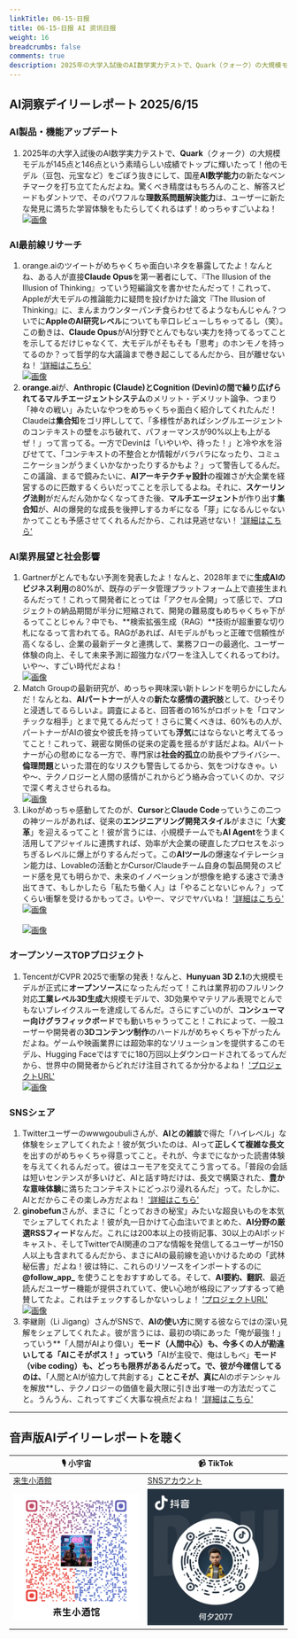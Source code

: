 ```yaml
---
linkTitle: 06-15-日报
title: 06-15-日报 AI 资讯日报
weight: 16
breadcrumbs: false
comments: true
description: 2025年の大学入試後のAI数学実力テストで、Quark（クォーク）の大規模モデルが145点と146点という素晴らしい成績でトップに輝いたって！他のモデル（豆包、元宝など）をごぼう抜きにして、国産AI数学能力の新たなベンチマークを打ち立てたんだよね。驚くべき精度はもちろんのこと、解答スピードもダントツで、そのパワ.
---
```

## AI洞察デイリーレポート 2025/6/15

### **AI製品・機能アップデート**
1. 2025年の大学入試後のAI数学実力テストで、**Quark**（クォーク）の大規模モデルが145点と146点という素晴らしい成績でトップに輝いたって！他のモデル（豆包、元宝など）をごぼう抜きにして、国産**AI数学能力**の新たなベンチマークを打ち立てたんだよね。驚くべき精度はもちろんのこと、解答スピードもダントツで、そのパワフルな**理数系問題解決能力**は、ユーザーに新たな発見に満ちた学習体験をもたらしてくれるはず！めっちゃすごいよね！ <br/> [![画像](https://raw.githubusercontent.com/justlovemaki/imagehub/refs/heads/main/images/2025/07/news_01k024hz2desparrd3407y87rc.avif)](https://raw.githubusercontent.com/justlovemaki/imagehub/refs/heads/main/images/2025/07/news_01k024hz2desparrd3407y87rc.avif) <br/>

### **AI最前線リサーチ**
1. orange.aiのツイートがめちゃくちゃ面白いネタを暴露してたよ！なんとね、ある人が直接**Claude Opus**を第一著者にして、『The Illusion of the Illusion of Thinking』っていう短編論文を書かせたんだって！これって、Appleが大モデルの推論能力に疑問を投げかけた論文『The Illusion of Thinking』に、まんまカウンターパンチ食らわせてるようなもんじゃん？ついでに**AppleのAI研究レベル**についても辛口レビューしちゃってるし（笑）。この動きは、**Claude Opus**がAI分野でとんでもない実力を持ってるってことを示してるだけじゃなくて、大モデルがそもそも「思考」のホンモノを持ってるのか？って哲学的な大議論まで巻き起こしてるんだから、目が離せないね！ ['詳細はこちら'](https://x.com/oran_ge/status/1933855655955505158) <br/> [![画像](https://raw.githubusercontent.com/justlovemaki/imagehub/refs/heads/main/images/2025/07/news_01k024j2cse94szck69xypaj8v.avif)](https://raw.githubusercontent.com/justlovemaki/imagehub/refs/heads/main/images/2025/07/news_01k024j2cse94szck69xypaj8v.avif) <br/>
2. **orange.ai**が、**Anthropic (Claude)**と**Cognition (Devin)**の間で繰り広げられてる**マルチエージェントシステム**のメリット・デメリット論争、つまり「神々の戦い」みたいなやつをめちゃくちゃ面白く紹介してくれたんだ！Claudeは**集合知**をゴリ押ししてて、「多様性があればシングルエージェントのコンテキストの壁をぶち破れて、パフォーマンスが90%以上も上がるぜ！」って言ってる。一方でDevinは「いやいや、待った！」と冷や水を浴びせてて、「コンテキストの不整合とか情報がバラバラになったり、コミュニケーションがうまくいかなかったりするかもよ？」って警告してるんだ。この議論、まるで鏡みたいに、**AIアーキテクチャ設計**の複雑さが大企業を経営するのに匹敵するくらいだってことを示してるよね。それに、**スケーリング法則**がだんだん効かなくなってきた後、**マルチエージェント**が作り出す**集合知**が、AIの爆発的な成長を後押しするカギになる「芽」になるんじゃないかってことも予感させてくれるんだから、これは見逃せない！ ['詳細はこちら'](https://m.okjike.com/originalPosts/684d04752b50c68918ad2b33)

### **AI業界展望と社会影響**
1. Gartnerがとんでもない予測を発表したよ！なんと、2028年までに**生成AIのビジネス利用**の80%が、既存のデータ管理プラットフォーム上で直接生まれるんだって！これって開発者にとっては「アクセル全開」って感じで、プロジェクトの納品期間が半分に短縮されて、開発の難易度もめちゃくちゃ下がるってことじゃん？中でも、**検索拡張生成（RAG）**技術が超重要な切り札になるって言われてる。RAGがあれば、AIモデルがもっと正確で信頼性が高くなるし、企業の最新データと連携して、業務フローの最適化、ユーザー体験の向上、そして未来予測に超強力なパワーを注入してくれるってわけ。いや〜、すごい時代だよね！ <br/> [![画像](https://raw.githubusercontent.com/justlovemaki/imagehub/refs/heads/main/images/2025/07/news_01k024j6h7fadbwf7888j7zvc7.avif)](https://raw.githubusercontent.com/justlovemaki/imagehub/refs/heads/main/images/2025/07/news_01k024j6h7fadbwf7888j7zvc7.avif) <br/>
2. Match Groupの最新研究が、めっちゃ興味深い新トレンドを明らかにしたんだ！なんとね、**AIパートナー**が人々の**新たな感情の選択肢**として、ひっそりと浸透してるらしいよ。調査によると、回答者の16%がロボットを「ロマンチックな相手」とまで見てるんだって！さらに驚くべきは、60%もの人が、パートナーがAIの彼女や彼氏を持っていても**浮気**にはならないと考えてるってこと！これって、親密な関係の従来の定義を揺るがす話だよね。AIパートナーが心の慰めになる一方で、専門家は**社会的孤立**の助長やプライバシー、**倫理問題**といった潜在的なリスクも警告してるから、気をつけなきゃ。いや〜、テクノロジーと人間の感情がこれからどう絡み合っていくのか、マジで深く考えさせられるね。 <br/> [![画像](https://raw.githubusercontent.com/justlovemaki/imagehub/refs/heads/main/images/2025/07/news_01k024jb8feavtye1sstcj224t.avif)](https://raw.githubusercontent.com/justlovemaki/imagehub/refs/heads/main/images/2025/07/news_01k024jb8feavtye1sstcj224t.avif) <br/>
3. Likoがめっちゃ感動してたのが、**Cursor**と**Claude Code**っていうこの二つの神ツールがあれば、従来の**エンジニアリング開発スタイル**がまさに「大**変革**」を迎えるってこと！彼が言うには、小規模チームでも**AI Agent**をうまく活用してアジャイルに連携すれば、効率が大企業の硬直したプロセスをぶっちぎるレベルに爆上がりするんだって。この**AIツール**の爆速なイテレーション能力は、Lovableの活動とかCursor/Claudeチーム自身の製品開発のスピード感を見ても明らかで、未来のイノベーションが想像を絶する速さで湧き出てきて、もしかしたら「私たち働く人」は「やることないじゃん？」ってくらい衝撃を受けるかもってさ。いやー、マジでヤバいね！ ['詳細はこちら'](https://m.okjike.com/originalPosts/684d160bf0d718ce7a6b99e2) <br/> [![画像](https://cdnv2.ruguoapp.com/Fpb491XArxjnYilh_zVqkm3A1D64v3.png)](https://cdnv2.ruguoapp.com/Fpb491XArxjnYilh_zVqkm3A1D64v3.png) <br/> <br/> [![画像](https://cdnv2.ruguoapp.com/FvFd3vcCw0HN9Sc2cc3_8mAhM1cv3.png)](https://cdnv2.ruguoapp.com/FvFd3vcCw0HN9Sc2cc3_8mAhM1cv3.png) <br/>

### **オープンソースTOPプロジェクト**
1. TencentがCVPR 2025で衝撃の発表！なんと、**Hunyuan 3D 2.1**の大規模モデルが正式に**オープンソース**になったんだって！これは業界初のフルリンク対応**工業レベル3D生成**大規模モデルで、3D効果やマテリアル表現でとんでもないブレイクスルーを達成してるんだ。さらにすごいのが、**コンシューマー向けグラフィックボード**でも動いちゃうってこと！これによって、一般ユーザーや開発者の**3Dコンテンツ制作**のハードルがめちゃくちゃ下がったんだよね。ゲームや映画業界には超効率的なソリューションを提供するこのモデル、Hugging Faceではすでに180万回以上ダウンロードされてるってんだから、世界中の開発者からどれだけ注目されてるか分かるよね！ ['プロジェクトURL'](https://3d-models.hunyuan.tencent.com/) <br/> [![画像](https://raw.githubusercontent.com/justlovemaki/imagehub/refs/heads/main/images/2025/07/news_01k024jf0hfp39x8k3rd1v7gc4.avif)](https://raw.githubusercontent.com/justlovemaki/imagehub/refs/heads/main/images/2025/07/news_01k024jf0hfp39x8k3rd1v7gc4.avif) <br/>

### **SNSシェア**
1. Twitterユーザーのwwwgoubuliさんが、**AIとの雑談**で得た「ハイレベル」な体験をシェアしてくれたよ！彼が気づいたのは、AIって**正しくて複雑な長文**を出すのがめちゃくちゃ得意ってこと。それが、今までになかった読書体験を与えてくれるんだって。彼はユーモアを交えてこう言ってる。「普段の会話は短いセンテンスが多いけど、AIと話す時だけは、長文で構築された、**豊かな意味体験**に満ちたコンテキストにどっぷり浸れるんだ」って。たしかに、AIとだからこその楽しみ方だよね！ ['詳細はこちら'](https://x.com/wwwgoubuli/status/1933814617052225790)
2. **ginobefun**さんが、まさに「とっておきの秘宝」みたいな超良いものを本気でシェアしてくれたよ！彼が丸一日かけて心血注いでまとめた、**AI分野の厳選RSSフィード**なんだ。これには200本以上の技術記事、30以上のAIポッドキャスト、そしてTwitterでAI関連のコアな情報を発信してるユーザーが150人以上も含まれてるんだから、まさにAIの最前線を追いかけるための「武林秘伝書」だよね！彼は特に、これらのリソースをインポートするのに **@follow_app_** を使うことをおすすめしてる。そして、**AI要約、翻訳**、最近読んだユーザー機能が提供されていて、使い心地が格段にアップするって絶賛してたよ。これはチェックするしかないっしょ！ ['プロジェクトURL'](https://github.com/ginobefun/BestBlogs) <br/> [![画像](https://raw.githubusercontent.com/justlovemaki/imagehub/refs/heads/main/images/2025/07/news_01k024jk4ff8z9trrfrgj26bkj.avif)](https://raw.githubusercontent.com/justlovemaki/imagehub/refs/heads/main/images/2025/07/news_01k024jk4ff8z9trrfrgj26bkj.avif) <br/>
3. 李継剛（Li Jigang）さんがSNSで、**AIの使い方**に関する彼ならではの深い見解をシェアしてくれたよ。彼が言うには、最初の頃にあった「俺が最強！」っていう**「人間がAIより偉い」**モード（人間中心）も、今多くの人が勘違いしてる「AIこそがボス！」っていう**「AIが主役で、俺はしもべ」**モード（vibe coding）も、どっちも限界があるんだって。で、彼が今確信してるのは、**「人間とAIが協力して共創する」**ことこそが、真に**AIのポテンシャルを解放**し、テクノロジーの価値を最大限に引き出す唯一の方法だってこと。うんうん、これってすごく大事な視点だよね！ ['詳細はこちら'](https://m.okjike.com/originalPosts/684cf0882b50c68918abec5c)

---

## **音声版AIデイリーレポートを聴く**

| 🎙️ **小宇宙** | 📹 **TikTok** |
| --- | --- |
| [来生小酒館](https://www.xiaoyuzhoufm.com/podcast/683c62b7c1ca9cf575a5030e)  |   [SNSアカウント](https://www.douyin.com/user/MS4wLjABAAAAwpwqPQlu38sO38VyWgw9ZjDEnN4bMR5j8x111UxpseHR9DpB6-CveI5KRzOWuFwG)| 
| ![小酒館](https://raw.githubusercontent.com/justlovemaki/imagehub/refs/heads/main/logo/f959f7984e9163fc50d3941d79a7f262.md.png) | ![情報局](https://raw.githubusercontent.com/justlovemaki/imagehub/refs/heads/main/logo/7fc30805eeb831e1e2baa3a240683ca3.md.png) |